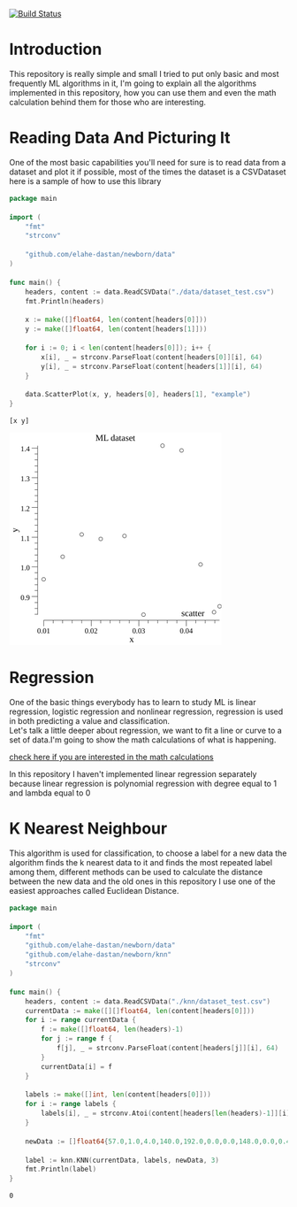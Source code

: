 [![Build Status](https://cloud.drone.io/api/badges/elahe-dastan/newborn/status.svg)](https://cloud.drone.io/elahe-dastan/newborn)
# Introduction
This repository is really simple and small I tried to put only basic and most frequently ML algorithms in it, I'm going
to explain all the algorithms implemented in this repository, how you can use them and even the math calculation behind
them for those who are interesting.

# Reading Data And Picturing It
One of the most basic capabilities you'll need for sure is to read data from a dataset and plot it if possible, most of 
the times the dataset is a CSVDataset here is a sample of how to use this library
```go
package main

import (
	"fmt"
	"strconv"

	"github.com/elahe-dastan/newborn/data"
)

func main() {
	headers, content := data.ReadCSVData("./data/dataset_test.csv")
	fmt.Println(headers)

	x := make([]float64, len(content[headers[0]]))
	y := make([]float64, len(content[headers[1]]))

	for i := 0; i < len(content[headers[0]]); i++ {
		x[i], _ = strconv.ParseFloat(content[headers[0]][i], 64)
		y[i], _ = strconv.ParseFloat(content[headers[1]][i], 64)
	}

	data.ScatterPlot(x, y, headers[0], headers[1], "example")
}
```
```
[x y]
```
![](images/example.png)

# Regression
One of the basic things everybody has to learn to study ML is linear regression, logistic regression and
nonlinear regression, regression is used in both predicting a value and classification.<br/>
Let's talk a little deeper about regression, we want to fit a line or curve to a set of data.I'm going to show the math
calculations of what is happening.

[check here if you are interested in the math calculations](https://elahe-dastan.github.io/newborn/)

In this repository I haven't implemented linear regression separately because linear regression is polynomial regression 
with degree equal to 1 and lambda equal to 0

# K Nearest Neighbour
This algorithm is used for classification, to choose a label for a new data the algorithm finds the k nearest data to it
and finds the most repeated label among them, different methods can be used to calculate the distance between the new data 
and the old ones in this repository I use one of the easiest approaches called Euclidean Distance.<br/>
```go
package main

import (
	"fmt"
	"github.com/elahe-dastan/newborn/data"
	"github.com/elahe-dastan/newborn/knn"
	"strconv"
)

func main() {
	headers, content := data.ReadCSVData("./knn/dataset_test.csv")
	currentData := make([][]float64, len(content[headers[0]]))
	for i := range currentData {
		f := make([]float64, len(headers)-1)
		for j := range f {
			f[j], _ = strconv.ParseFloat(content[headers[j]][i], 64)
		}
		currentData[i] = f
	}

	labels := make([]int, len(content[headers[0]]))
	for i := range labels {
		labels[i], _ = strconv.Atoi(content[headers[len(headers)-1]][i])
	}

	newData := []float64{57.0,1.0,4.0,140.0,192.0,0.0,0.0,148.0,0.0,0.4,2.0,0.0,6.0}

	label := knn.KNN(currentData, labels, newData, 3)
	fmt.Println(label)
}
```
```
0
```